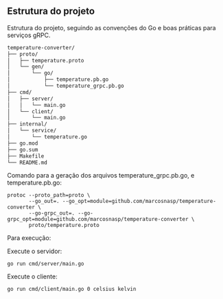 ## Estrutura do projeto

Estrutura do projeto, seguindo as convenções do Go e boas práticas para serviços gRPC.

```sh
temperature-converter/
├── proto/
│   ├── temperature.proto
│   └── gen/
│       └── go/
│           ├── temperature.pb.go
│           └── temperature_grpc.pb.go
├── cmd/
│   ├── server/
│   │   └── main.go
│   └── client/
│       └── main.go
├── internal/
│   └── service/
│       └── temperature.go
├── go.mod
├── go.sum
├── Makefile
└── README.md
```

Comando para a geração dos arquivos temperature_grpc.pb.go, e temperature.pb.go:

```console
protoc --proto_path=proto \
       --go_out=. --go_opt=module=github.com/marcosnasp/temperature-converter \
       --go-grpc_out=. --go-grpc_opt=module=github.com/marcosnasp/temperature-converter \
       proto/temperature.proto
```

Para execução:

Execute o servidor:

```console
go run cmd/server/main.go
```
Execute o cliente:

```console
go run cmd/client/main.go 0 celsius kelvin
```




